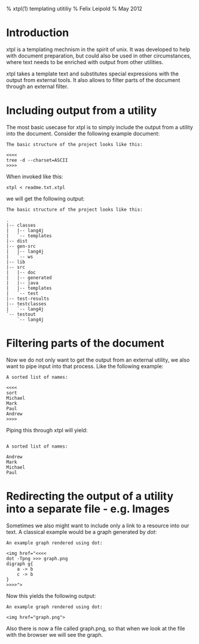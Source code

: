 % xtpl(1) templating utitiliy
% Felix Leipold
% May 2012

Introduction
============

xtpl is a templating mechnism in the spirit of unix.  It was developed to help with document preparation, but could also be used in other circumstances, where text needs to be enriched with output from other utilities.

xtpl takes a template text and substitutes special expressions with
the output from external tools. It also allows to filter parts
of the document through an external filter.

Including output from a utility
===============================

The most basic usecase for xtpl is to simply include the output from a
utility into the document.
Consider the following example document:

~~~~~ {.tpl}
The basic structure of the project looks like this:

<<<<
tree -d --charset=ASCII
>>>>

~~~~~

When invoked like this:


~~~~ {.bash}
xtpl < readme.txt.xtpl
~~~~

we will get the following output:

~~~~ {.tpl}
The basic structure of the project looks like this:

.
|-- classes
|   |-- lang4j
|   `-- templates
|-- dist
|-- gen-src
|   |-- lang4j
|   `-- ws
|-- lib
|-- src
|   |-- doc
|   |-- generated
|   |-- java
|   |-- templates
|   `-- test
|-- test-results
|-- testclasses
|   `-- lang4j
`-- testout
    `-- lang4j

~~~~

Filtering parts of the document
===============================


Now we do not only want to get the output from an external utility, we also want to pipe input into that
process. Like the following example:

~~~~ {.tpl}
A sorted list of names:

<<<<
sort
Michael
Mark
Paul
Andrew
>>>>
~~~~

Piping this through xtpl will yield:

~~~~~ {.tpl}

A sorted list of names:

Andrew
Mark
Michael
Paul
~~~~~

Redirecting the output of a utility into a separate file - e.g. Images
======================================================================

Sometimes we also might want to include only a link to a resource into our text.
A classical example would be a graph generated by _dot_:

~~~~~~ {.example}
An example graph rendered using dot:

<img href="<<<<
dot -Tpng >>> graph.png
digraph g{
    a -> b
    c -> b
}
>>>>">

~~~~~~~

Now this yields the following output:

~~~~~~ {.html}
An example graph rendered using dot:

<img href="graph.png">

~~~~~~

Also there is now a file called graph.png, so that when we look at the file with the browser
we will see the graph.



